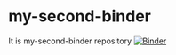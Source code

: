 # my-second-binder
It is my-second-binder repository
[![Binder](https://mybinder.org/badge_logo.svg)](https://mybinder.org/v2/gh/nikolaynezlin/my-second-binder/HEAD?urlpath=%2Fdoc%2Ftree%2Findex.ipynb)




